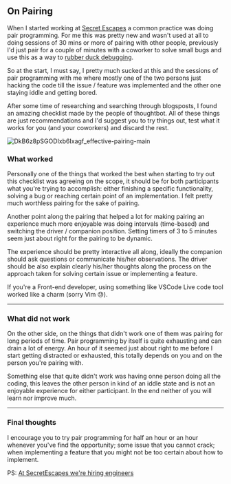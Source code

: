 ## On Pairing

 When I started working at [Secret Escapes](https://secretescapes.com) a common practice was doing pair programming. For me this was pretty new and wasn't used at all to doing sessions of 30 mins or more of pairing with other people, previously I'd just pair for a couple of minutes with a coworker to solve small bugs and use this as a way to [rubber duck debugging](https://en.wikipedia.org/wiki/Rubber_duck_debugging). 

So at the start, I must say,  I pretty much sucked at this and the sessions of pair programming with me where mostly one of the two persons just hacking the code till the issue / feature was implemented and the other one staying iddle and getting bored.

After some time of researching and searching through blogsposts, I found an amazing checklist made by the people of thoughtbot. All of these things are just recommendations and I'd suggest you to try things out, test what it works for you (and your coworkers) and discard the rest.

![DkB6z8pSGODIxb6Ixagf_effective-pairing-main](https://images.thoughtbot.com/blog-vellum-image-uploads/DkB6z8pSGODIxb6Ixagf_effective-pairing-main.png)



### What worked

Personally one of the things that worked the best when starting to try out this checklist was agreeing on the scope, it should be for both participants what you're trying to accomplish: either finishing a specific functionality, solving a bug or reaching certain point of an implementation. I felt pretty much worthless pairing for the sake of pairing.

Another point along the pairing that helped a lot for making pairing an experience much more enjoyable was doing intervals (time-based) and switching the driver / companion position. Setting timers of 3 to 5 minutes seem just about right for the pairing to be dynamic.

The experience should be pretty interactive all along, ideally the companion should ask questions or communicate his/her observations. The driver should be also explain clearly his/her thoughts along the process on the approach taken for solving certain issue or implementing a feature.

If you're a Front-end developer, using something like VSCode Live  code tool worked like a charm (sorry Vim 😓).

------



### What did not work

On the other side, on the things that didn't work one of them was pairing for long periods of time. Pair programming by itself is quite exhausting and can drain a lot of energy. An hour of it seemed just about right to me before I start getting distracted or exhausted, this totally depends on you and on the person you're pairing with.

Something else that quite didn't work was having onne person doing all the coding, this leaves the other person in kind of an iddle state and is not an enjoyable experience for either participant. In the end neither of you will learn nor improve much.



------



### Final thoughts

I encourage you to try pair programming for half an hour or an hour whenever you've find the opportunity; some issue that you cannot crack; when implementing a feature that you might not be too certain about how to implement. 



PS: [At SecretEscapes we're hiring engineers](https://careers.secretescapes.com/jobs/)
